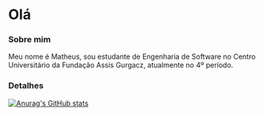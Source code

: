 # Olá

### Sobre mim 
Meu nome é Matheus, sou estudante de Engenharia de Software no Centro Universitário da Fundação Assis Gurgacz, atualmente no 4º período. 

### Detalhes

[![Anurag's GitHub stats](httpsgithub-readme-stats.vercel.appapiusername=eimatheusinho&show_icons=true&theme=dark)](httpsgithub.comanuraghazragithub-readme-stats)

